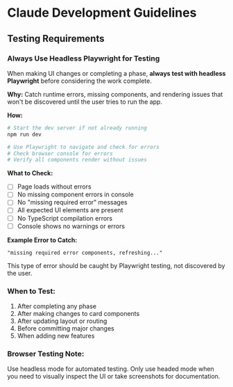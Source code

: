 # Claude Development Guidelines

## Testing Requirements

### Always Use Headless Playwright for Testing
When making UI changes or completing a phase, **always test with headless Playwright** before considering the work complete.

**Why:** Catch runtime errors, missing components, and rendering issues that won't be discovered until the user tries to run the app.

**How:**
```bash
# Start the dev server if not already running
npm run dev

# Use Playwright to navigate and check for errors
# Check browser console for errors
# Verify all components render without issues
```

**What to Check:**
- [ ] Page loads without errors
- [ ] No missing component errors in console
- [ ] No "missing required error" messages
- [ ] All expected UI elements are present
- [ ] No TypeScript compilation errors
- [ ] Console shows no warnings or errors

**Example Error to Catch:**
```
"missing required error components, refreshing..."
```

This type of error should be caught by Playwright testing, not discovered by the user.

### When to Test:
1. After completing any phase
2. After making changes to card components
3. After updating layout or routing
4. Before committing major changes
5. When adding new features

### Browser Testing Note:
Use headless mode for automated testing. Only use headed mode when you need to visually inspect the UI or take screenshots for documentation.
